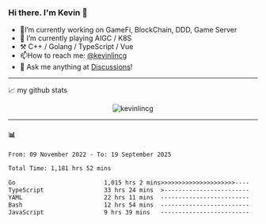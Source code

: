 ### Hi there. I'm Kevin 👋

- 🔭I’m currently working on GameFi, BlockChain, DDD, Game Server
- 🌱 I’m currently playing AIGC / K8S
-   :hammer_and_pick: C++ / Golang / TypeScript / Vue
- 📫How to reach me: [@kevinlincg](https://twitter.com/kevinlincg) 
-   :thought_balloon: Ask me anything at [Discussions](https://github.com/kevinlincg/kevinlincg/issues/new)!

---

📈 my github stats

<p align="center"> <img src="https://github-readme-stats-ouuan.vercel.app/api?username=kevinlincg&theme=dark&show_icons=true&count_private=true" alt="kevinlincg" />

---

#### :bar_chart: 

<!--START_SECTION:waka-->

```txt
From: 09 November 2022 - To: 19 September 2025

Total Time: 1,181 hrs 52 mins

Go                         1,015 hrs 2 mins>>>>>>>>>>>>>>>>>>>>>----   85.88 %
TypeScript                 33 hrs 24 mins  >------------------------   02.83 %
YAML                       22 hrs 11 mins  -------------------------   01.88 %
Bash                       12 hrs 54 mins  -------------------------   01.09 %
JavaScript                 9 hrs 39 mins   -------------------------   00.82 %
```

<!--END_SECTION:waka-->
